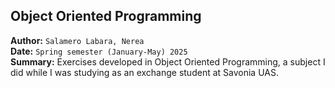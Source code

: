 ## Object Oriented Programming
**Author:** `Salamero Labara, Nerea`<br>
**Date:** `Spring semester (January-May) 2025` <br>
**Summary:** Exercises developed in Object Oriented Programming, a subject I did while I was studying as an exchange student at Savonia UAS.

